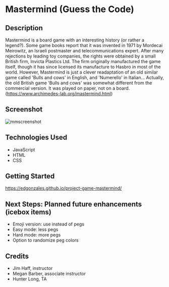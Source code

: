 # Mastermind (Guess the Code)

## Description

Mastermind is a board game with an interesting history (or rather a legend?). Some game books report that it was invented in 1971 by Mordecai Meirowitz, an Israeli postmaster and telecommunications expert. After many rejections by leading toy companies, the rights were obtained by a small British firm, Invicta Plastics Ltd. The firm originally manufactured the game itself, though it has since licensed its manufacture to Hasbro in most of the world. However, Mastermind is just a clever readaptation of an old similar game called 'Bulls and cows' in English, and 'Numerello' in Italian... Actually, the old British game 'Bulls and cows' was somewhat different from the commercial version. It was played on paper, not on a board. (https://www.archimedes-lab.org/mastermind.html)

## Screenshot

![mmscreenshot](https://imgur.com/k25rPIA "Master Mind screenshot")


## Technologies Used
* JavaScript
* HTML
* CSS


## Getting Started

https://edgonzales.github.io/project-game-mastermind/


## Next Steps: Planned future enhancements (icebox items)
* Emoji version: use instead of pegs
* Easy mode: less pegs
* Hard mode: more pegs
* Option to randomize peg colors

## Credits
* Jim Haff, instructor
* Megan Barber, associate instructor
* Hunter Long, TA
